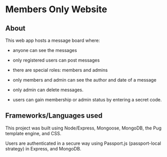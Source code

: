 # Members Only Website

## About

This web app hosts a message board where:

- anyone can see the messages

- only registered users can post messages

- there are special roles: members and admins

- only members and admin can see the author and date of a message

- only admin can delete messages.

- users can gain membership or admin status by entering a secret code.

## Frameworks/Languages used

This project was built using Node/Express, Mongoose, MongoDB, the Pug template engine, and CSS.

Users are authenticated in a secure way using Passport.js (passport-local strategy) in Express, and MongoDB.
